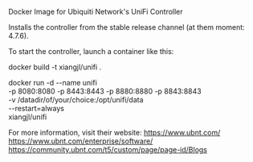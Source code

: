 Docker Image for Ubiquiti Network's UniFi Controller

Installs the controller from the stable release channel (at them moment: 4.7.6).

To start the controller, launch a container like this:

docker build -t xiangjl/unifi .

docker run -d --name unifi \
  -p 8080:8080 -p 8443:8443 -p 8880:8880 -p 8843:8843 \
  -v /datadir/of/your/choice:/opt/unifi/data \
  --restart=always \
  xiangjl/unifi

For more information, visit their website:
  https://www.ubnt.com/
  https://www.ubnt.com/enterprise/software/
  https://community.ubnt.com/t5/custom/page/page-id/Blogs
